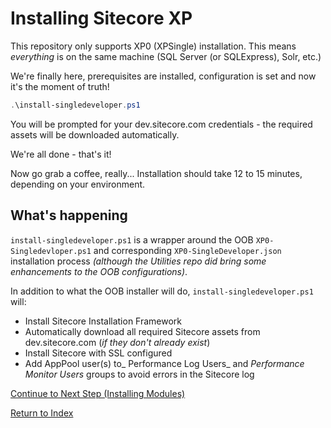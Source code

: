# Installing Sitecore XP

This repository only supports XP0 (XPSingle) installation. This means _everything_ is on the same machine (SQL Server (or SQLExpress), Solr, etc.)

We're finally here, prerequisites are installed, configuration is set and now it's the moment of truth!

```powershell
.\install-singledeveloper.ps1
```

You will be prompted for your dev.sitecore.com credentials - the required assets will be downloaded automatically.

We're all done - that's it!

Now go grab a coffee, really... Installation should take 12 to 15 minutes, depending on your environment.

## What's happening

`install-singledeveloper.ps1` is a wrapper around the OOB `XP0-Singledevloper.ps1` and corresponding `XP0-SingleDeveloper.json` installation process _(although the Utilities repo did bring some enhancements to the OOB configurations)_.

In addition to what the OOB installer will do, `install-singledeveloper.ps1` will:

- Install Sitecore Installation Framework
- Automatically download all required Sitecore assets from dev.sitecore.com (_if they don't already exist_)
- Install Sitecore with SSL configured
- Add AppPool user(s) to_ Performance Log Users_ and _Performance Monitor Users_ groups to avoid errors in the Sitecore log

[Continue to Next Step (Installing Modules)](installing-modules.md)

[Return to Index](index.md)
